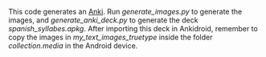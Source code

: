 This code generates an [Anki](https://apps.ankiweb.net/). Run _generate_images.py_ to generate the images, and _generate_anki_deck.py_ to generate the deck _spanish_syllabes.apkg_. After importing this deck in Ankidroid, remember to copy the images in _my_text_images_truetype_ inside the folder _collection.media_ in the Android device.